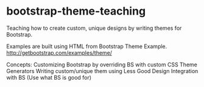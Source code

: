 bootstrap-theme-teaching
========================

Teaching how to create custom, unique designs by writing themes for Bootstrap.

Examples are built using HTML from Bootstrap Theme Example.
http://getbootstrap.com/examples/theme/

Concepts:
Customizing Bootstrap by overriding BS with custom CSS
Theme Generators
Writing custom/unique them using Less
Good Design Integration with BS (Use what BS is good for)





